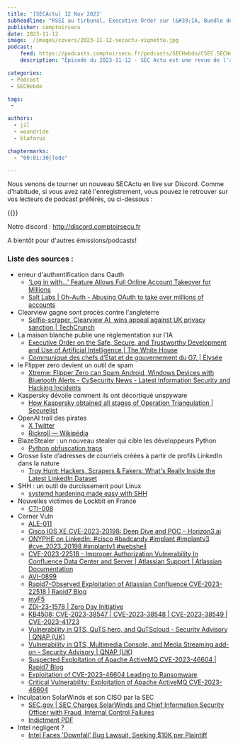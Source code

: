 ```yaml
---
title: '[SECActu] 12 Nov 2023'
subheadline: "RSSI au tirbunal, Executive Order sur l&#39;IA, Bundle de données de contact, Implémentation OAuth, Kaspersky vs APT, CornerVuln, etc..."
publisher: comptoirsecu
date: 2023-11-12
image:  /images/covers/2023-11-12-secactu-vignette.jpg
podcast:
    feed: https://podcasts.comptoirsecu.fr/podcasts/SECHebdo/CSEC.SECHebdo.2023-11-12.m4a
    description: "Épisode du 2023-11-12 - SEC Actu est une revue de l'actualité cybersécurité réalisée en live sur Youtube, quand on voit des choses intéressantes."

categories:
 - Podcast
 - SECHebdo

tags:
 -

authors:
  - jil
  - woundride
  - blafarus

chaptermarks:
  - "00:01:30|Todo"

---
```


Nous venons de tourner un nouveau SECActu en live sur Discord. Comme d'habitude, si vous avez raté l'enregistrement, vous pouvez le retrouver sur vos lecteurs de podcast préférés, ou ci-dessous :

{{<podigee>}}

Notre discord : <http://discord.comptoirsecu.fr>

A bientôt pour d'autres émissions/podcasts!

### Liste des sources :

*  erreur d&#39;authentification dans Oauth
    * [&#39;Log in with...&#39; Feature Allows Full Online Account Takeover for Millions](https://www.darkreading.com/remote-workforce/oauth-log-in-full-account-takeover-millions)
    * [Salt Labs | Oh-Auth - Abusing OAuth to take over millions of accounts](https://salt.security/blog/oh-auth-abusing-oauth-to-take-over-millions-of-accounts)
*  Clearview gagne sont procès contre l&#39;angleterre
    * [Selfie-scraper, Clearview AI, wins appeal against UK privacy sanction | TechCrunch](https://techcrunch.com/2023/10/18/clearview-wins-ico-appeal/)
*  La maison blanche publie une réglementation sur l&#39;IA
    * [Executive Order on the Safe, Secure, and Trustworthy Development and Use of Artificial Intelligence | The White House](https://www.whitehouse.gov/briefing-room/presidential-actions/2023/10/30/executive-order-on-the-safe-secure-and-trustworthy-development-and-use-of-artificial-intelligence/)
    * [Communiqué des chefs d’État et de gouvernement du G7. | Élysée](https://www.elysee.fr/emmanuel-macron/2023/05/20/communique-des-chefs-detat-et-de-gouvernement-du-g7-hiroshima)
*  le Flipper zero devient un outil de spam
    * [Xtreme: Flipper Zero can Spam Android, Windows Devices with Bluetooth Alerts  - CySecurity News - Latest Information Security and Hacking Incidents](https://www.cysecurity.news/2023/10/xtreme-flipper-zero-can-spam-android.html)
*  Kaspersky dévoile comment ils ont décortiqué unspyware
    * [How Kaspersky obtained all stages of Operation Triangulation | Securelist](https://securelist.com/operation-triangulation-catching-wild-triangle/110916/)
*  OpenAI troll des pirates 
    * [X Twitter](https://twitter.com/random_walker/status/1719342958137233605)
    * [Rickroll — Wikipédia](https://fr.wikipedia.org/wiki/Rickroll)
*  BlazeStealer : un nouveau stealer qui cible les développeurs Python
    * [Python obfuscation traps](https://checkmarx.com/blog/python-obfuscation-traps/)
*  Grosse liste d’adresses de courriels créées à partir de profils LinkedIn dans la nature
    * [Troy Hunt: Hackers, Scrapers &amp; Fakers: What&#39;s Really Inside the Latest LinkedIn Dataset](https://www.troyhunt.com/hackers-scrapers-fakers-whats-really-inside-the-latest-linkedin-dataset/)
*  SHH : un outil de durcissement pour Linux
    * [systemd hardening made easy with SHH](https://www.synacktiv.com/en/publications/systemd-hardening-made-easy-with-shh)
*  Nouvelles victimes de Lockbit en France
    * [CTI-008](https://www.cert.ssi.gouv.fr/cti/CERTFR-2023-CTI-008/)
*  Corner Vuln
    * [ALE-011](https://cert.ssi.gouv.fr/alerte/CERTFR-2023-ALE-011/)
    * [Cisco IOS XE CVE-2023-20198: Deep Dive and POC – Horizon3.ai](https://www.horizon3.ai/cisco-ios-xe-cve-2023-20198-deep-dive-and-poc/)
    * [ONYPHE on LinkedIn: #cisco #badcandy #implant #implantv3 #cve_2023_20198 #implantv1 #webshell](https://www.linkedin.com/posts/onyphe_cisco-badcandy-implant-activity-7128309427182424064-Nkw_)
    * [CVE-2023-22518 - Improper Authorization Vulnerability In Confluence Data Center and Server | Atlassian Support | Atlassian Documentation](https://confluence.atlassian.com/security/cve-2023-22518-improper-authorization-vulnerability-in-confluence-data-center-and-server-1311473907.html)
    * [AVI-0899](https://www.cert.ssi.gouv.fr/avis/CERTFR-2023-AVI-0899/)
    * [Rapid7-Observed Exploitation of Atlassian Confluence CVE-2023-22518 | Rapid7 Blog](https://www.rapid7.com/blog/post/2023/11/06/etr-rapid7-observed-exploitation-of-atlassian-confluence-cve-2023-22518/)
    * [myF5](https://my.f5.com/manage/s/article/K000137353)
    * [ZDI-23-1578 | Zero Day Initiative](https://www.zerodayinitiative.com/advisories/ZDI-23-1578/)
    * [KB4508: CVE-2023-38547 | CVE-2023-38548 | CVE-2023-38549 | CVE-2023-41723](https://www.veeam.com/kb4508)
    * [Vulnerability in QTS, QuTS hero, and QuTScloud - Security Advisory | QNAP (UK)](https://www.qnap.com/en-uk/security-advisory/qsa-23-31)
    * [Vulnerability in QTS, Multimedia Console, and Media Streaming add-on - Security Advisory | QNAP (UK)](https://www.qnap.com/en-uk/security-advisory/qsa-23-35)
    * [Suspected Exploitation of Apache ActiveMQ CVE-2023-46604 | Rapid7 Blog](https://www.rapid7.com/blog/post/2023/11/01/etr-suspected-exploitation-of-apache-activemq-cve-2023-46604/)
    * [Exploitation of CVE-2023-46604 Leading to Ransomware](https://arcticwolf.com/resources/blog/tellmethetruth-exploitation-of-cve-2023-46604-leading-to-ransomware/)
    * [Critical Vulnerability: Exploitation of Apache ActiveMQ CVE-2023-46604](https://www.huntress.com/blog/critical-vulnerability-exploitation-of-apache-activemq-cve-2023-46604)
*  Inculpation SolarWinds et son CISO par la SEC
    * [SEC.gov | SEC Charges SolarWinds and Chief Information Security Officer with Fraud, Internal Control Failures](https://www.sec.gov/news/press-release/2023-227)
    * [Indictment PDF](https://www.sec.gov/files/litigation/complaints/2023/comp-pr2023-227.pdf)
*  Intel négligent ?
    * [Intel Faces &#39;Downfall&#39; Bug Lawsuit, Seeking $10K per Plaintiff](https://www.darkreading.com/vulnerabilities-threats/intel-downfall-lawsuit-10k-plaintiff-ignoring-chip-bug)
